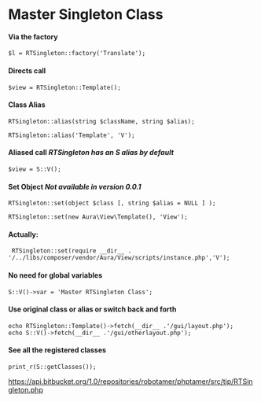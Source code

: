 Master Singleton Class
======================

#### Via the factory
	$l = RTSingleton::factory('Translate');

#### Directs call
	$view = RTSingleton::Template();

#### Class Alias
	RTSingleton::alias(string $className, string $alias);

	RTSingleton::alias('Template', 'V');

#### Aliased call _RTSingleton has an S alias by default_  
	$view = S::V();

#### Set Object  _Not available in version 0.0.1_
	RTSingleton::set(object $class [, string $alias = NULL ] );

    RTSingleton::set(new Aura\View\Template(), 'View');

#### Actually:
     RTSingleton::set(require __dir__ . '/../libs/composer/vendor/Aura/View/scripts/instance.php','V');


#### No need for global variables
	S::V()->var = 'Master RTSingleton Class';


#### Use original class or alias or switch back and forth
	echo RTSingleton::Template()->fetch(__dir__ .'/gui/layout.php');
	echo S::V()->fetch(__dir__ .'/gui/otherlayout.php');

#### See all the registered classes
	print_r(S::getClasses());

<a class="embed" href="https://api.bitbucket.org/1.0/repositories/robotamer/phptamer/src/tip/RTSingleton.php?embed=t"></a>
https://api.bitbucket.org/1.0/repositories/robotamer/phptamer/src/tip/RTSingleton.php



